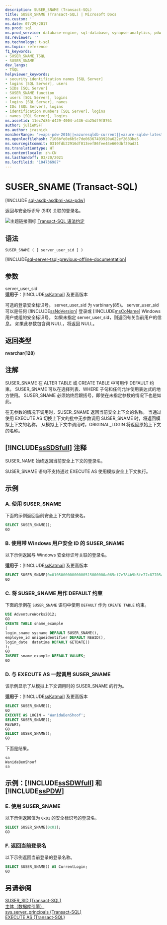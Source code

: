 ```yaml
---
description: SUSER_SNAME (Transact-SQL)
title: SUSER_SNAME (Transact-SQL) | Microsoft Docs
ms.custom: ''
ms.date: 07/29/2017
ms.prod: sql
ms.prod_service: database-engine, sql-database, synapse-analytics, pdw
ms.reviewer: ''
ms.technology: t-sql
ms.topic: reference
f1_keywords:
- SUSER_SNAME_TSQL
- SUSER_SNAME
dev_langs:
- TSQL
helpviewer_keywords:
- security identification names [SQL Server]
- logins [SQL Server], users
- SIDs [SQL Server]
- SUSER_SNAME function
- users [SQL Server], logins
- logins [SQL Server], names
- IDs [SQL Server], logins
- identification numbers [SQL Server], logins
- names [SQL Server], logins
ms.assetid: 11ec7d86-d429-4004-a436-da25df9f8761
author: julieMSFT
ms.author: jrasnick
monikerRange: '>=aps-pdw-2016||=azuresqldb-current||=azure-sqldw-latest||>=sql-server-2016||>=sql-server-linux-2017||=azuresqldb-mi-current'
ms.openlocfilehash: 7106bfe0e6b5c7de06367493920a622ef2633be5
ms.sourcegitcommit: 0310fdb22916df013eef86fee44e660dbf39ad21
ms.translationtype: HT
ms.contentlocale: zh-CN
ms.lasthandoff: 03/20/2021
ms.locfileid: "104736987"
---
```

# <a name="suser_sname-transact-sql"></a>SUSER_SNAME (Transact-SQL)
[!INCLUDE [sql-asdb-asdbmi-asa-pdw](../../includes/applies-to-version/sql-asdb-asdbmi-asa-pdw.md)]

  返回与安全标识号 (SID) 关联的登录名。  
  
 ![主题链接图标](../../database-engine/configure-windows/media/topic-link.gif "“主题链接”图标") [Transact-SQL 语法约定](../../t-sql/language-elements/transact-sql-syntax-conventions-transact-sql.md)  
  
## <a name="syntax"></a>语法  
  
```syntaxsql
SUSER_SNAME ( [ server_user_sid ] )   
```  
  
[!INCLUDE[sql-server-tsql-previous-offline-documentation](../../includes/sql-server-tsql-previous-offline-documentation.md)]

## <a name="arguments"></a>参数
 server_user_sid  
**适用于**：[!INCLUDE[ssKatmai](../../includes/sskatmai-md.md)] 及更高版本
  
 可选的登录安全标识号。 server_user_sid 为 varbinary(85)。 server_user_sid 可以是任何 [!INCLUDE[ssNoVersion](../../includes/ssnoversion-md.md)] 登录或 [!INCLUDE[msCoName](../../includes/msconame-md.md)] Windows 用户或组的安全标识号。 如果未指定 server_user_sid，则返回有关当前用户的信息。 如果此参数包含词 NULL，将返回 NULL。  
  
## <a name="return-types"></a>返回类型  
 **nvarchar(128)**  
  
## <a name="remarks"></a>注解  
 SUSER_SNAME 在 ALTER TABLE 或 CREATE TABLE 中可用作 DEFAULT 约束。 SUSER_SNAME 可以在选择列表、WHERE 子句和任何允许使用表达式的地方使用。 SUSER_SNAME 必须始终后跟括号，即使在未指定参数的情况下也是如此。  
  
 在无参数的情况下调用时，SUSER_SNAME 返回当前安全上下文的名称。 当通过使用 EXECUTE AS 切换上下文的批中无参数调用 SUSER_SNAME 时，将返回模拟上下文的名称。 从模拟上下文中调用时，ORIGINAL_LOGIN 将返回原始上下文的名称。  
  
## <a name="sssdsfull-remarks"></a>[!INCLUDE[ssSDSfull](../../includes/sssdsfull-md.md)] 注释  
 SUSER_NAME 始终返回当前安全上下文的登录名。  
  
 SUSER_SNAME 语句不支持通过 EXECUTE AS 使用模拟安全上下文执行。  
  
## <a name="examples"></a>示例  
  
### <a name="a-using-suser_sname"></a>A. 使用 SUSER_SNAME  
 下面的示例返回当前安全上下文的登录名。  
  
```sql
SELECT SUSER_SNAME();  
GO  
```  
  
### <a name="b-using-suser_sname-with-a-windows-user-security-id"></a>B. 使用带 Windows 用户安全 ID 的 SUSER_SNAME  
 以下示例返回与 Windows 安全标识号关联的登录名。  
  
**适用于**：[!INCLUDE[ssKatmai](../../includes/sskatmai-md.md)] 及更高版本
  
```sql
SELECT SUSER_SNAME(0x010500000000000515000000a065cf7e784b9b5fe77c87705a2e0000);  
GO  
```  
  
### <a name="c-using-suser_sname-as-a-default-constraint"></a>C. 将 SUSER_SNAME 用作 DEFAULT 约束  
 下面的示例在 `SUSER_SNAME` 语句中使用 `DEFAULT` 作为 `CREATE TABLE` 约束。  
  
```sql
USE AdventureWorks2012;  
GO  
CREATE TABLE sname_example  
(  
login_sname sysname DEFAULT SUSER_SNAME(),  
employee_id uniqueidentifier DEFAULT NEWID(),  
login_date  datetime DEFAULT GETDATE()  
);   
GO  
INSERT sname_example DEFAULT VALUES;  
GO  
```  
  
### <a name="d-calling-suser_sname-in-combination-with-execute-as"></a>D. 与 EXECUTE AS 一起调用 SUSER_SNAME  
 该示例显示了从模拟上下文调用时的 SUSER_SNAME 的行为。  
  
**适用于**：[!INCLUDE[ssKatmai](../../includes/sskatmai-md.md)] 及更高版本
  
```sql
SELECT SUSER_SNAME();  
GO  
EXECUTE AS LOGIN = 'WanidaBenShoof';  
SELECT SUSER_SNAME();  
REVERT;  
GO  
SELECT SUSER_SNAME();  
GO 
```  
  
 下面是结果。  
  
 ```
sa  
WanidaBenShoof  
sa
```  
  
## <a name="examples-sssdwfull-and-sspdw"></a>示例：[!INCLUDE[ssSDWfull](../../includes/sssdwfull-md.md)] 和 [!INCLUDE[ssPDW](../../includes/sspdw-md.md)]  
  
### <a name="e-using-suser_sname"></a>E. 使用 SUSER_SNAME  
 以下示例返回值为 `0x01` 的安全标识号的登录名。  
  
```sql
SELECT SUSER_SNAME(0x01);  
GO  
```  
  
### <a name="f-returning-the-current-login"></a>F. 返回当前登录名  
 以下示例返回当前登录的登录名称。  
  
```sql
SELECT SUSER_SNAME() AS CurrentLogin;  
GO  
```  
  
## <a name="see-also"></a>另请参阅  
 [SUSER_SID (Transact-SQL)](../../t-sql/functions/suser-sid-transact-sql.md)   
 [主体（数据库引擎）](../../relational-databases/security/authentication-access/principals-database-engine.md)   
 [sys.server_principals (Transact-SQL)](../../relational-databases/system-catalog-views/sys-server-principals-transact-sql.md)   
 [EXECUTE AS (Transact-SQL)](../../t-sql/statements/execute-as-transact-sql.md)  
  
  

